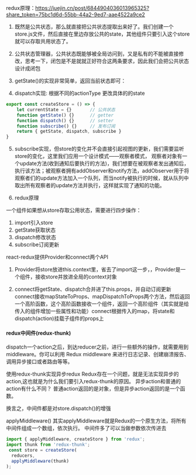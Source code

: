 redux原理：https://juejin.cn/post/6844904036013965325?share_token=75bc1d6d-55bb-44a2-9ed7-aae4522a9ce2

1. 既然是公共状态，那么就直接把公共状态提取出来好了。我们创建一个store.js文件，然后直接在里边存放公共的state，其他组件只要引入这个store就可以存取共用状态了。

2. 公共状态管理器，公共状态既能够被全局访问到，又是私有的不能被直接修改，思考一下，闭包是不是就就正好符合这两条要求，因此我们会把公共状态设计成闭包

3. getState()的实现非常简单，返回当前状态即可：

4. dispatch实现: 根据不同的actionType 更改具体的的state

```js
export const createStore = () => {    
    let currentState = {}       // 公共状态    
    function getState() {}      // getter    
    function dispatch() {}      // setter    
    function subscribe() {}     // 发布订阅    
    return { getState, dispatch, subscribe }
}
```

5. subscribe实现，但store的变化并不会直接引起视图的更新，我们需要监听store的变化，这里我们应用一个设计模式——观察者模式，
观察者对象有一个update方法(收到通知后要执行的方法)，我们想要在被观察者发出通知后，执行该方法；被观察者拥有addObserver和notify方法，addObserver用于将观察者们的update方法加入一个队列，而当notify被执行的时候，就从队列中取出所有观察者的update方法并执行，这样就实现了通知的功能。



1. redux原理

一个组件如果想从store存取公用状态，需要进行四步操作：
1. import引入store
2. getState获取状态
3. dispatch修改状态
4. subscribe订阅更新

react-redux提供Provider和connect两个API
1. Provider将store放进this.context里，省去了import这一步，，Provider是一个组件，接收store并放进全局的context对象

2. connect将getState、dispatch合并进了this.props，并自动订阅更新
connect接收mapStateToProps、mapDispatchToProps两个方法，然后返回一个高阶函数，这个高阶函数接收一个组件，返回一个高阶组件（其实就是给传入的组件增加一些属性和功能）connect根据传入的map，将state和dispatch(action)挂载子组件的props上




#### redux中间件(redux-thunk)

dispatch一个action之后，到达reducer之前，进行一些额外的操作，就需要用到middleware。你可以利用 Redux middleware 来进行日志记录、创建崩溃报告、调用异步接口或者路由等等。

使用redux-thunk实现异步redux
Redux存在一个问题，就是无法实现异步的action,这也就是为什么我们要引入redux-thunk的原因。
异步action和普通的action有什么不同？
普通action返回的是对象，但是异步action返回的是一个函数。

换言之，中间件都是对store.dispatch()的增强

applyMiddleware() 其实applyMiddleware就是Redux的一个原生方法，将所有中间件组成一个数组，依次执行。 中间件多了可以当做参数依次传进去
   ​
```js
import { applyMiddleware, createStore } from 'redux';
import thunk from 'redux-thunk';
 const store = createStore(
  reducers, 
  applyMiddleware(thunk)
);
```
